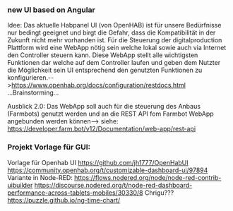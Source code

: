 ### new UI based on Angular

Idee: Das aktuelle Habpanel UI (von OpenHAB) ist für unsere Bedürfnisse nur bedingt geeignet und birgt die Gefahr, dass die Kompatibilität in der Zukunft nicht mehr vorhanden ist. Für die Steuerung der digitalproduction Plattform wird eine WebApp nötig sein welche lokal sowie auch via Internet den Controller steuern kann. Diese WebApp stellt alle wichtigsten Funktionen dar welche auf dem Controller laufen und geben dem Nutzter die Möglichkeit sein UI entsprechend den genutzten Funktionen zu konfigurieren.-->https://www.openhab.org/docs/configuration/restdocs.html
...Brainstorming...

Ausblick 2.0: Das WebApp soll auch für die steuerung des Anbaus (Farmbots) genutzt werden und an die REST API fom Farmbot WebApp angebunden werden können--> siehe:
https://developer.farm.bot/v12/Documentation/web-app/rest-api 


### Projekt Vorlage für GUI:

Vorlage für Openhab UI https://github.com/jh1777/OpenHabUI
https://community.openhab.org/t/customizable-dashboard-ui/97894
Variante in Node-RED:
https://flows.nodered.org/node/node-red-contrib-uibuilder
https://discourse.nodered.org/t/node-red-dashboard-performance-across-tablets-mobiles/30330/8
Chrigu???
https://puzzle.github.io/ng-time-chart/
